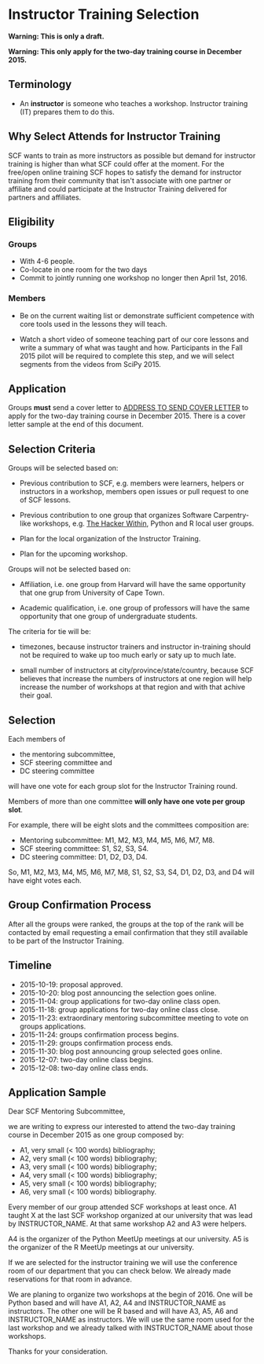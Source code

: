 # Instructor Training Selection

**Warning: This is only a draft.**

**Warning: This only apply for the two-day training course in December 2015.**

## Terminology

-   An **instructor** is someone who teaches a workshop. Instructor training (IT)
    prepares them to do this.

## Why Select Attends for Instructor Training

SCF wants to train as more instructors as possible
but demand for instructor training is higher than what SCF could offer
at the moment.
For the free/open online training SCF hopes to satisfy
the demand for instructor training from their community
that isn't associate with one partner or affiliate
and could participate at the Instructor Training
delivered for partners and affiliates.

## Eligibility

### Groups

-   With 4-6 people.
-   Co-locate in one room for the two days
-   Commit to jointly running one workshop no longer then April 1st, 2016.

### Members

-   Be on the current waiting list
    or
    demonstrate sufficient competence with core tools used in the lessons they will teach.

-   Watch a short video of someone teaching part of our core lessons and
    write a summary of what was taught and how. Participants in the Fall
    2015 pilot will be required to complete this step, and we will
    select segments from the videos from SciPy 2015.

## Application

Groups **must** send a cover letter to [ADDRESS TO SEND COVER LETTER]()
to apply for the two-day training course in December 2015.
There is a cover letter sample at the end of this document.

## Selection Criteria

Groups will be selected based on:

-   Previous contribution to SCF,
    e.g. members were learners, helpers or instructors in a workshop,
    members open issues or pull request to one of SCF lessons.

-   Previous contribution to one group that organizes Software Carpentry-like workshops,
    e.g. [The Hacker Within](https://thehackerwithin.github.com/),
    Python and R local user groups.

-   Plan for the local organization of the Instructor Training.

-   Plan for the upcoming workshop.

Groups will not be selected based on:

-   Affiliation,
    i.e. one group from Harvard will have the same opportunity
    that one grup from University of Cape Town.

-   Academic qualification,
    i.e. one group of professors will have the same opportunity
    that one group of undergraduate students.

The criteria for tie will be:

-   timezones,
    because instructor trainers and instructor in-training
    should not be required to wake up too much early or saty up to much late.

-   small number of instructors at city/province/state/country,
    because SCF believes that increase the numbers of instructors
    at one region will help increase the number of workshops
    at that region and with that achive their goal.

## Selection

Each members of

-   the mentoring subcommittee,
-   SCF steering committee and
-   DC steering committee

will have one vote for each group slot for the Instructor Training round.

Members of more than one committee
**will only have one vote per group slot**.

For example,
there will be eight slots
and the committees composition are:

-   Mentoring subcommittee: M1, M2, M3, M4, M5, M6, M7, M8.
-   SCF steering committee: S1, S2, S3, S4.
-   DC steering committee: D1, D2, D3, D4.

So,
M1, M2, M3, M4, M5, M6, M7, M8,
S1, S2, S3, S4,
D1, D2, D3, and D4
will have eight votes each.

## Group Confirmation Process

After all the groups were ranked,
the groups at the top of the rank will be contacted by email
requesting a email confirmation that they still available
to be part of the Instructor Training.

## Timeline

-   2015-10-19: proposal approved.
-   2015-10-20: blog post announcing the selection goes online.
-   2015-11-04: group applications for two-day online class open.
-   2015-11-18: group applications for two-day online class close.
-   2015-11-23: extraordinary mentoring subcommittee meeting to vote on groups applications.
-   2015-11-24: groups confirmation process begins.
-   2015-11-29: groups confirmation process ends.
-   2015-11-30: blog post announcing group selected goes online.
-   2015-12-07: two-day online class begins.
-   2015-12-08: two-day online class ends.

## Application Sample

Dear SCF Mentoring Subcommittee,

we are writing to express our interested
to attend the two-day training course in December 2015
as one group composed by:

-   A1, very small (< 100 words) bibliography;
-   A2, very small (< 100 words) bibliography;
-   A3, very small (< 100 words) bibliography;
-   A4, very small (< 100 words) bibliography;
-   A5, very small (< 100 words) bibliography;
-   A6, very small (< 100 words) bibliography.

Every member of our group attended SCF workshops at least once.
A1 taught X at the last SCF workshop organized at our university
that was lead by INSTRUCTOR_NAME.
At that same workshop A2 and A3 were helpers.

A4 is the organizer of the Python MeetUp meetings at our university.
A5 is the organizer of the R MeetUp meetings at our university.

If we are selected for the instructor training
we will use the conference room of our department
that you can check below.
We already made reservations for that room
in advance.

We are planing to organize two workshops at the begin of 2016.
One will be Python based and will have A1, A2, A4 and INSTRUCTOR_NAME
as instructors.
The other one will be R based and will have A3, A5, A6 and INSTRUCTOR_NAME
as instructors.
We will use the same room used for the last workshop
and we already talked with INSTRUCTOR_NAME about those workshops.

Thanks for your consideration.
